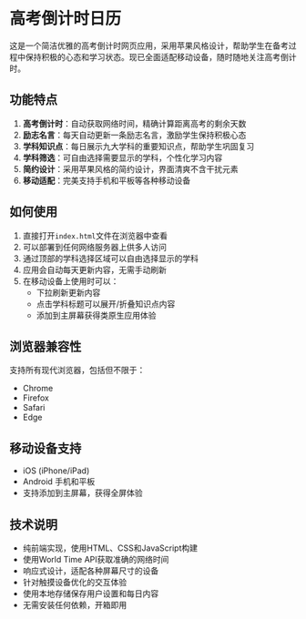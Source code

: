 # 高考倒计时日历

这是一个简洁优雅的高考倒计时网页应用，采用苹果风格设计，帮助学生在备考过程中保持积极的心态和学习状态。现已全面适配移动设备，随时随地关注高考倒计时。

## 功能特点

1. **高考倒计时**：自动获取网络时间，精确计算距离高考的剩余天数
2. **励志名言**：每天自动更新一条励志名言，激励学生保持积极心态
3. **学科知识点**：每日展示九大学科的重要知识点，帮助学生巩固复习
4. **学科筛选**：可自由选择需要显示的学科，个性化学习内容
5. **简约设计**：采用苹果风格的简约设计，界面清爽不含干扰元素
6. **移动适配**：完美支持手机和平板等各种移动设备

## 如何使用

1. 直接打开`index.html`文件在浏览器中查看
2. 可以部署到任何网络服务器上供多人访问
3. 通过顶部的学科选择区域可以自由选择显示的学科
4. 应用会自动每天更新内容，无需手动刷新
5. 在移动设备上使用时可以：
   - 下拉刷新更新内容
   - 点击学科标题可以展开/折叠知识点内容
   - 添加到主屏幕获得类原生应用体验

## 浏览器兼容性

支持所有现代浏览器，包括但不限于：
- Chrome
- Firefox
- Safari
- Edge

## 移动设备支持

- iOS (iPhone/iPad)
- Android 手机和平板
- 支持添加到主屏幕，获得全屏体验

## 技术说明

- 纯前端实现，使用HTML、CSS和JavaScript构建
- 使用World Time API获取准确的网络时间
- 响应式设计，适配各种屏幕尺寸的设备
- 针对触摸设备优化的交互体验
- 使用本地存储保存用户设置和每日内容
- 无需安装任何依赖，开箱即用 